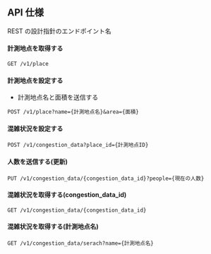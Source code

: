 ## API 仕様

REST の設計指針のエンドポイント名

#### 計測地点を取得する

```
GET /v1/place
```

#### 計測地点を設定する

- 計測地点名と面積を送信する

```
POST /v1/place?name={計測地点名}&area={面積}
```

#### 混雑状況を設定する

```
POST /v1/congestion_data?place_id={計測地点ID}
```

#### 人数を送信する(更新)

```
PUT /v1/congestion_data/{congestion_data_id}?people={現在の人数}
```

#### 混雑状況を取得する(congestion_data_id)

```
GET /v1/congestion_data/{congestion_data_id}
```

#### 混雑状況を取得する(計測地点名)

```
GET /v1/congestion_data/serach?name={計測地点名}
```

